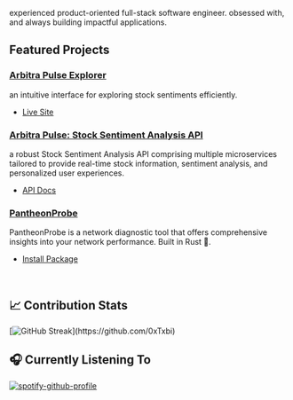 experienced product-oriented full-stack software engineer. obsessed with, and always building impactful applications.


## Featured Projects

### [Arbitra Pulse Explorer](https://github.com/0xTxbi/arbitra-pulse-explorer)
an intuitive interface for exploring stock sentiments efficiently.
- [Live Site](https://arbitra-pulse-explorer.vercel.app)

### [Arbitra Pulse: Stock Sentiment Analysis API](https://github.com/0xTxbi/arbitra-pulse)
a robust Stock Sentiment Analysis API comprising multiple microservices tailored to provide real-time stock information, sentiment analysis, and personalized user experiences.
- [API Docs](#)

### [PantheonProbe](https://github.com/0xTxbi/pantheon-probe)
PantheonProbe is a network diagnostic tool that offers comprehensive insights into your network performance. Built in Rust 🦀.
- [Install Package](https://crates.io/crates/pantheon-probe)


<br/>


## 📈 Contribution Stats

[![GitHub Streak](https://streak-stats.demolab.com?user=0xTxbi&theme=react&hide_border=true&border_radius=2.5](https://readme-streak-stats-seven.vercel.app/demo/?user=0xTxbi&theme=react&hide_border=true&border_radius=2.5&locale=en&date_format=M+j%5B%2C+Y%5D&mode=daily&exclude_days=&sections=total%2Ccurrent%2Clongest&card_width=495&type=svg&background-type=solid&properties=background))](https://github.com/0xTxbi)

## 🎧 Currently Listening To
[![spotify-github-profile](https://spotify-github-profile.vercel.app/api/view?uid=1l3k7yrdl4db79q1vxzjyz6au&cover_image=true&theme=natemoo-re&show_offline=false&background_color=121212&interchange=true&bar_color_cover=true&bar_color=53b14f)](https://spotify-github-profile.vercel.app/api/view?uid=1l3k7yrdl4db79q1vxzjyz6au&redirect=true)
